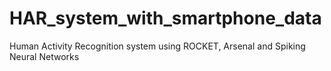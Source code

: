 # HAR_system_with_smartphone_data
Human Activity Recognition system using ROCKET, Arsenal and Spiking Neural Networks
